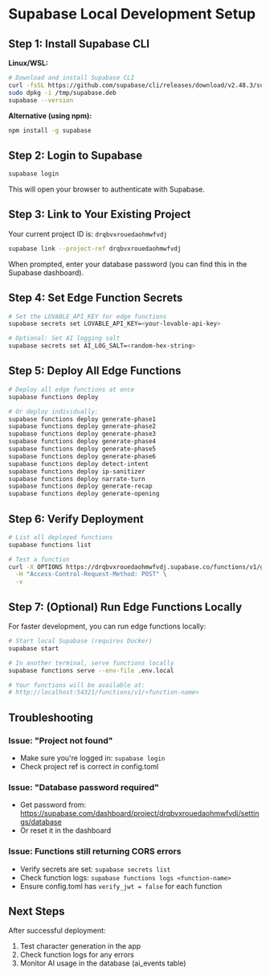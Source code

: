 # Supabase Local Development Setup

## Step 1: Install Supabase CLI

**Linux/WSL:**
```bash
# Download and install Supabase CLI
curl -fsSL https://github.com/supabase/cli/releases/download/v2.48.3/supabase_2.48.3_linux_amd64.deb -o /tmp/supabase.deb
sudo dpkg -i /tmp/supabase.deb
supabase --version
```

**Alternative (using npm):**
```bash
npm install -g supabase
```

## Step 2: Login to Supabase

```bash
supabase login
```

This will open your browser to authenticate with Supabase.

## Step 3: Link to Your Existing Project

Your current project ID is: `drqbvxrouedaohmwfvdj`

```bash
supabase link --project-ref drqbvxrouedaohmwfvdj
```

When prompted, enter your database password (you can find this in the Supabase dashboard).

## Step 4: Set Edge Function Secrets

```bash
# Set the LOVABLE_API_KEY for edge functions
supabase secrets set LOVABLE_API_KEY=<your-lovable-api-key>

# Optional: Set AI logging salt
supabase secrets set AI_LOG_SALT=<random-hex-string>
```

## Step 5: Deploy All Edge Functions

```bash
# Deploy all edge functions at once
supabase functions deploy

# Or deploy individually:
supabase functions deploy generate-phase1
supabase functions deploy generate-phase2
supabase functions deploy generate-phase3
supabase functions deploy generate-phase4
supabase functions deploy generate-phase5
supabase functions deploy generate-phase6
supabase functions deploy detect-intent
supabase functions deploy ip-sanitizer
supabase functions deploy narrate-turn
supabase functions deploy generate-recap
supabase functions deploy generate-opening
```

## Step 6: Verify Deployment

```bash
# List all deployed functions
supabase functions list

# Test a function
curl -X OPTIONS https://drqbvxrouedaohmwfvdj.supabase.co/functions/v1/generate-phase2 \
  -H "Access-Control-Request-Method: POST" \
  -v
```

## Step 7: (Optional) Run Edge Functions Locally

For faster development, you can run edge functions locally:

```bash
# Start local Supabase (requires Docker)
supabase start

# In another terminal, serve functions locally
supabase functions serve --env-file .env.local

# Your functions will be available at:
# http://localhost:54321/functions/v1/<function-name>
```

## Troubleshooting

### Issue: "Project not found"
- Make sure you're logged in: `supabase login`
- Check project ref is correct in config.toml

### Issue: "Database password required"
- Get password from: https://supabase.com/dashboard/project/drqbvxrouedaohmwfvdj/settings/database
- Or reset it in the dashboard

### Issue: Functions still returning CORS errors
- Verify secrets are set: `supabase secrets list`
- Check function logs: `supabase functions logs <function-name>`
- Ensure config.toml has `verify_jwt = false` for each function

## Next Steps

After successful deployment:
1. Test character generation in the app
2. Check function logs for any errors
3. Monitor AI usage in the database (ai_events table)
